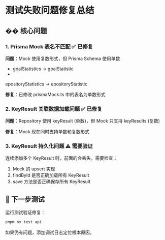 # 测试失败问题修复总结

## �� 核心问题

### 1. **Prisma Mock 表名不匹配** ✅ 已修复

**问题**：Mock 使用复数形式，但 Prisma Schema 使用单数
- goalStatistics → goalStatistic  
- epositoryStatistics → epositoryStatistic

**修复**：已修改 prismaMock.ts 中的表名为单数形式

### 2. **KeyResult 关联数据加载问题** ✅ 已修复

**问题**：Repository 使用 keyResult (单数)，但 Mock 只支持 keyResults (复数)

**修复**：Mock 现在同时支持单数和复数形式

### 3. **KeyResult 持久化问题** ⚠️ 需要验证

连续添加多个 KeyResult 时，前面的会丢失。需要检查：
1. Mock 的 upsert 实现
2. findById 是否正确加载所有 KeyResult
3. save 方法是否正确保存所有 KeyResult

## 🧪 下一步测试

运行测试验证修复：
```bash
pnpm nx test api
```

如果仍有问题，添加调试日志定位根本原因。
